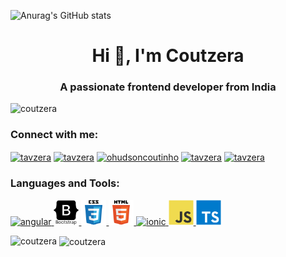 ![Anurag's GitHub stats](https://github-readme-stats.vercel.app/api?username=coutzera&show_icons=true&theme=tokyonight)

<h1 align="center">Hi 👋, I'm Coutzera</h1>
<h3 align="center">A passionate frontend developer from India</h3>

<p align="left"> <img src="https://komarev.com/ghpvc/?username=coutzera&label=Profile%20views&color=0e75b6&style=flat" alt="coutzera" /> </p>

<h3 align="left">Connect with me:</h3>
<p align="left">
<a href="https://linkedin.com/in/tavzera" target="blank"><img align="center" src="https://raw.githubusercontent.com/rahuldkjain/github-profile-readme-generator/master/src/images/icons/Social/linked-in-alt.svg" alt="tavzera" height="30" width="40" /></a>
<a href="https://fb.com/tavzera" target="blank"><img align="center" src="https://raw.githubusercontent.com/rahuldkjain/github-profile-readme-generator/master/src/images/icons/Social/facebook.svg" alt="tavzera" height="30" width="40" /></a>
<a href="https://instagram.com/ohudsoncoutinho" target="blank"><img align="center" src="https://raw.githubusercontent.com/rahuldkjain/github-profile-readme-generator/master/src/images/icons/Social/instagram.svg" alt="ohudsoncoutinho" height="30" width="40" /></a>
<a href="https://www.youtube.com/c/tavzera" target="blank"><img align="center" src="https://raw.githubusercontent.com/rahuldkjain/github-profile-readme-generator/master/src/images/icons/Social/youtube.svg" alt="tavzera" height="30" width="40" /></a>
<a href="https://discord.gg/tavzera" target="blank"><img align="center" src="https://raw.githubusercontent.com/rahuldkjain/github-profile-readme-generator/master/src/images/icons/Social/discord.svg" alt="tavzera" height="30" width="40" /></a>
</p>

<h3 align="left">Languages and Tools:</h3>
<p align="left"> <a href="https://angular.io" target="_blank" rel="noreferrer"> <img src="https://angular.io/assets/images/logos/angular/angular.svg" alt="angular" width="40" height="40"/> </a> <a href="https://getbootstrap.com" target="_blank" rel="noreferrer"> <img src="https://raw.githubusercontent.com/devicons/devicon/master/icons/bootstrap/bootstrap-plain-wordmark.svg" alt="bootstrap" width="40" height="40"/> </a> <a href="https://www.w3schools.com/css/" target="_blank" rel="noreferrer"> <img src="https://raw.githubusercontent.com/devicons/devicon/master/icons/css3/css3-original-wordmark.svg" alt="css3" width="40" height="40"/> </a> <a href="https://www.w3.org/html/" target="_blank" rel="noreferrer"> <img src="https://raw.githubusercontent.com/devicons/devicon/master/icons/html5/html5-original-wordmark.svg" alt="html5" width="40" height="40"/> </a> <a href="https://ionicframework.com" target="_blank" rel="noreferrer"> <img src="https://upload.wikimedia.org/wikipedia/commons/d/d1/Ionic_Logo.svg" alt="ionic" width="40" height="40"/> </a> <a href="https://developer.mozilla.org/en-US/docs/Web/JavaScript" target="_blank" rel="noreferrer"> <img src="https://raw.githubusercontent.com/devicons/devicon/master/icons/javascript/javascript-original.svg" alt="javascript" width="40" height="40"/> </a> <a href="https://www.typescriptlang.org/" target="_blank" rel="noreferrer"> <img src="https://raw.githubusercontent.com/devicons/devicon/master/icons/typescript/typescript-original.svg" alt="typescript" width="40" height="40"/> </a> </p>

<p><img align="left" src="https://github-readme-stats.vercel.app/api/top-langs?username=coutzera&show_icons=true&locale=en&layout=compact" alt="coutzera" /></p>

<p>&nbsp;<img align="center" src="https://github-readme-stats.vercel.app/api?username=coutzera&show_icons=true&locale=en" alt="coutzera" /></p>

